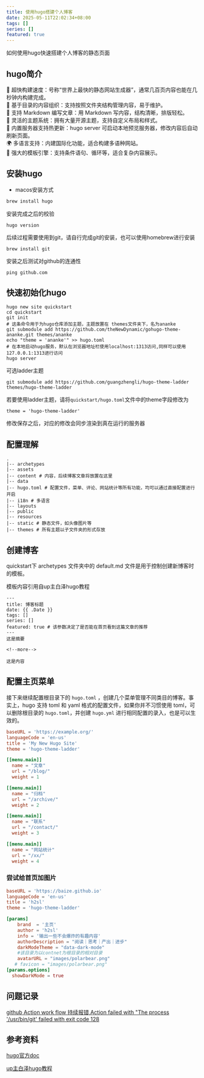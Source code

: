 ```yaml
---
title: 使用hugo搭建个人博客
date: 2025-05-11T22:02:34+08:00
tags: []
series: []
featured: true
---
```

如何使用hugo快速搭建个人博客的静态页面

<!--more-->

## hugo简介

🚀 超快构建速度：号称“世界上最快的静态网站生成器”，通常几百页内容也能在几秒钟内构建完成。  
📁 基于目录的内容组织：支持按照文件夹结构管理内容，易于维护。  
🧩 支持 Markdown 编写文章：用 Markdown 写内容，结构清晰，排版轻松。  
🎨 灵活的主题系统：拥有大量开源主题，支持自定义布局和样式。  
🔄 内置服务器支持热更新：hugo server 可启动本地预览服务器，修改内容后自动刷新页面。  
🌍 多语言支持：内建国际化功能，适合构建多语种网站。  
🧠 强大的模板引擎：支持条件语句、循环等，适合复杂内容展示。  
## 安装hugo
- macos安装方式
```bash
brew install hugo
```

安装完成之后的校验
```shell
hugo version
```
后续过程需要使用到git，请自行完成git的安装，也可以使用homebrew进行安装

```shell
brew install git
```
安装之后测试对github的连通性

```shell
ping github.com
```


## 快速初始化hugo

```shell
hugo new site quickstart
cd quickstart
git init
# 这条命令用于为hugo仓库添加主题，主题放置在 themes文件夹下，名为ananke
git submodule add https://github.com/theNewDynamic/gohugo-theme-ananke.git themes/ananke
echo "theme = 'ananke'" >> hugo.toml
# 在本地启动hugo服务，默认在浏览器地址栏使用localhost:1313访问,同样可以使用127.0.0.1:1313进行访问
hugo server
```
可选ladder主题
```shell
git submodule add https://github.com/guangzhengli/hugo-theme-ladder themes/hugo-theme-ladder
```
若要使用ladder主题，请将`quickstart/hugo.toml`文件中的theme字段修改为
```shell
theme = 'hugo-theme-ladder'
```
修改保存之后，对应的修改会同步渲染到真在运行的服务器


## 配置理解

```shell
.
|-- archetypes
|-- assets
|-- content # 内容，后续博客文章将放置在这里
|-- data
|-- hugo.toml # 配置文件，菜单、评论、网站统计等所有功能，均可以通过直接配置进行开启
|-- i18n # 多语言
|-- layouts
|-- public
|-- resources
|-- static # 静态文件，如头像图片等
|-- themes # 所有主题以子文件夹的形式存放
```

## 创建博客
quickstart下 archetypes 文件夹中的 default.md 文件是用于控制创建新博客时的模板。

模板内容引用自up主白泽hugo教程
```shell
---
title: 博客标题
date: {{ .Date }}
tags: []
series: []
featured: true # 该参数决定了是否能在首页看到这篇文章的推荐
---
这是摘要

<!--more-->

这是内容

```
## 配置主页菜单

接下来继续配置根目录下的 `hugo.toml` ，创建几个菜单管理不同类目的博客。事实上，hugo 支持 toml 和 yaml 格式的配置文件，如果你并不习惯使用 toml，可以删除根目录的 `hugo.toml`，并创建 `hugo.yml` 进行相同配置的录入，也是可以生效的。
```toml
baseURL = 'https://example.org/'
languageCode = 'en-us'
title = 'My New Hugo Site'
theme = 'hugo-theme-ladder'

[[menu.main]]
  name = "文章"
  url = "/blog/"
  weight = 1

[[menu.main]]
  name = "归档"
  url = "/archive/"
  weight = 2

[[menu.main]]
  name = "联系"
  url = "/contact/"
  weight = 3

[[menu.main]]
  name = "网站统计"
  url = "/xx/"
  weight = 4
```
### 尝试给首页加图片

```toml
baseURL = 'https://baize.github.io'
languageCode = 'en-us'
title = 'h2sl'
theme = 'hugo-theme-ladder'

[params]
    brand  = '主页'
    author = 'h2sl'
    info = '输出一些不会爆炸的有趣内容'
    authorDescription = "阅读｜思考｜产出｜进步"
    darkModeTheme = "data-dark-mode"
    #该目录为以contnet为根目录的相对目录
    avatarURL = "images/polarbear.png" 
   # favicon = "images/polarbear.png"
[params.options]
  showDarkMode = true
```

## 问题记录
[github Action work flow 持续报错,Action failed with "The process '/usr/bin/git' failed with exit code 128](https://stackoverflow.com/questions/76023778/action-failed-with-the-process-usr-bin-git-failed-with-exit-code-128)


## 参考资料
[hugo官方doc](https://gohugo.io/getting-started/quick-start/)

[up主白泽hugo教程](https://baize.wiki/blog/how-to-build-blog/#ladder-主题)

